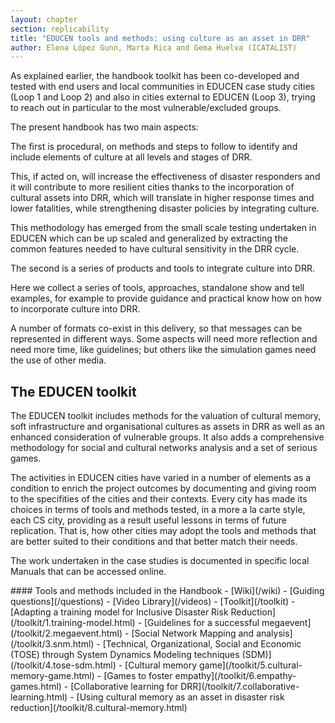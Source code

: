 ```yaml
---
layout: chapter
section: replicability
title: "EDUCEN tools and methods: using culture as an asset in DRR"
author: Elena López Gunn, Marta Rica and Gema Huelva (ICATALIST)
---
```

As explained earlier, the handbook toolkit has been co-developed and tested with end users and local communities in EDUCEN case study cities (Loop 1 and Loop 2) and also in cities external to EDUCEN (Loop 3), trying to reach out in particular to the most vulnerable/excluded groups.

The present handbook has two main aspects: 

The first is procedural, on methods and steps to follow to identify and include elements of culture at all levels and stages of DRR.

This, if acted on, will increase the effectiveness of disaster responders and it will contribute to more resilient cities thanks to the incorporation of cultural assets into DRR, which will translate in higher response times and lower fatalities, while strengthening disaster policies by integrating culture.

This methodology has emerged from the small scale testing undertaken in EDUCEN which can be up scaled and generalized by extracting the common features needed to have cultural sensitivity in the DRR cycle.

The second is a series of products and tools to integrate culture into DRR.

Here we collect a series of tools, approaches, standalone show and tell examples, for example to provide guidance and practical know how on how to incorporate culture into DRR.

A number of formats co-exist in this delivery, so that messages can be represented in different ways. Some aspects will need more reflection and need more time, like guidelines; but others like the simulation games need the use of other media. 

## The EDUCEN toolkit

The EDUCEN toolkit includes methods for the valuation of cultural memory, soft infrastructure and organisational cultures as assets in DRR as well as an enhanced consideration of vulnerable groups. It also adds a comprehensive methodology for social and cultural networks analysis and a set of serious games. 

The activities in EDUCEN cities have varied in a number of elements as a condition to enrich the project outcomes by documenting and giving room to the specifities of the cities and their contexts. Every city has made its choices in terms of tools and methods tested, in a more a la carte style, each CS city, providing as a result useful lessons in terms of future replication. That is, how other cities may adopt the tools and methods that are better suited to their conditions and that better match their needs. 

The work undertaken in the case studies is documented in specific local Manuals that can be accessed online.

<p class="highlight-start"></p>
#### Tools and methods included in the Handbook
- [Wiki](/wiki)
- [Guiding questions](/questions)
- [Video Library](/videos)
- [Toolkit](/toolkit)
  - [Adapting a training model for Inclusive Disaster Risk Reduction](/toolkit/1.training-model.html)
  - [Guidelines for a successful megaevent](/toolkit/2.megaevent.html)
  - [Social Network Mapping and analysis](/toolkit/3.snm.html)
  - [Technical, Organizational, Social and Economic (TOSE) through System Dynamics Modeling techniques (SDM)](/toolkit/4.tose-sdm.html)
  - [Cultural memory game](/toolkit/5.cultural-memory-game.html)
  - [Games to foster empathy](/toolkit/6.empathy-games.html)
  - [Collaborative learning for DRR](/toolkit/7.collaborative-learning.html)
  - [Using cultural memory as an asset in disaster risk reduction](/toolkit/8.cultural-memory.html)

<p class="highlight-end"></p>